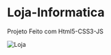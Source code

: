 # Loja-Informatica

 Projeto Feito com Html5-CSS3-JS
 
![Loja](https://user-images.githubusercontent.com/102436341/230511941-a9ac60ca-612f-440f-8f6c-1e48728bbb7b.png)
